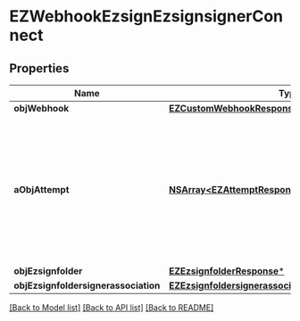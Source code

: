 # EZWebhookEzsignEzsignsignerConnect

## Properties
Name | Type | Description | Notes
------------ | ------------- | ------------- | -------------
**objWebhook** | [**EZCustomWebhookResponse***](EZCustomWebhookResponse.md) |  | 
**aObjAttempt** | [**NSArray&lt;EZAttemptResponseCompound&gt;***](EZAttemptResponseCompound.md) | An array containing details of previous attempts that were made to deliver the message. The array is empty if it&#39;s the first attempt. | 
**objEzsignfolder** | [**EZEzsignfolderResponse***](EZEzsignfolderResponse.md) |  | [optional] 
**objEzsignfoldersignerassociation** | [**EZEzsignfoldersignerassociationResponseCompound***](EZEzsignfoldersignerassociationResponseCompound.md) |  | 

[[Back to Model list]](../README.md#documentation-for-models) [[Back to API list]](../README.md#documentation-for-api-endpoints) [[Back to README]](../README.md)


